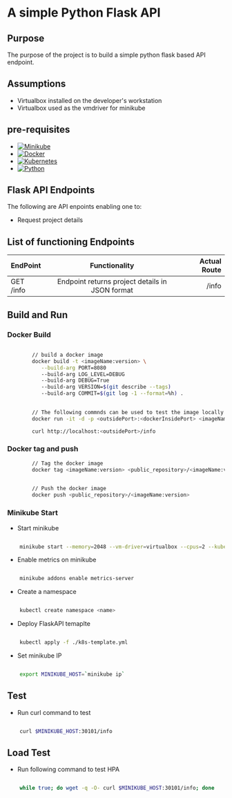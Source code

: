 
# A simple Python Flask API

## Purpose

The purpose of the project is to build a simple python flask based API endpoint.

## Assumptions

* Virtualbox installed on the developer's workstation
* Virtualbox used as the vmdriver for minikube 

## pre-requisites

- [![Minikube](https://img.shields.io/badge/Minikube-v1.15.1-brightgreen)](https://kubernetes.io/docs/setup/minikube/)
- [![Docker](https://img.shields.io/badge/Docker-19.03.13-brightgreen)](https://www.docker.com)
- [![Kubernetes](https://img.shields.io/badge/Kubbernetes-v1.20-brightgreen)](https://kubernetes.io/)
- [![Python](https://img.shields.io/badge/Python-3.8-brightgreen)](https://www.python.org/downloads/release/python-380/)

## Flask API Endpoints

The following are API enpoints enabling one to:

* Request project details

## List of functioning Endpoints

| EndPoint      | Functionality | Actual Route  |
| ------------- |:-------------:| -----:|
| GET /info     | Endpoint returns project details in JSON format | /info |

## Build and Run

### Docker Build

```bash

        // build a docker image
        docker build -t <imageName:version> \
           --build-arg PORT=8080 
           --build-arg LOG_LEVEL=DEBUG 
           --build-arg DEBUG=True  
           --build-arg VERSION=$(git describe --tags)
           --build-arg COMMIT=$(git log -1 --format=%h) .

        
        // The following commnds can be used to test the image locally
        docker run -it -d -p <outsidePort>:<dockerInsidePort> <imageName:version>

        curl http://localhost:<outsidePort>/info
```

### Docker tag and push

```bash
        // Tag the docker image
        docker tag <imageName:version> <public_repository>/<imageName:version>

        
        // Push the docker image
        docker push <public_repository>/<imageName:version>
```
### Minikube Start

- Start minikube
```bash

    minikube start --memory=2048 --vm-driver=virtualbox --cpus=2 --kubernetes-version=v1.20.0

```

- Enable metrics on minikube
```bash

    minikube addons enable metrics-server

```

- Create a namespace
```bash

    kubectl create namespace <name>

```

- Deploy FlaskAPI temaplte 
```bash

    kubectl apply -f ./k8s-template.yml

```

- Set minikube IP
```bash

    export MINIKUBE_HOST=`minikube ip`

```

## Test

- Run curl command to test
```bash

    curl $MINIKUBE_HOST:30101/info

```

## Load Test

- Run following command to test HPA
```bash

    while true; do wget -q -O- curl $MINIKUBE_HOST:30101/info; done

```
